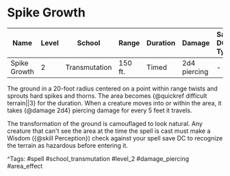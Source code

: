 # Spike Growth

| Name | Level | School | Range | Duration | Damage | Save DC & Type |
|------|-------|--------|-------|----------|--------|----------------|
| Spike Growth | 2 | Transmutation | 150 ft. | Timed | 2d4 piercing | - |

The ground in a 20-foot radius centered on a point within range twists and sprouts hard spikes and thorns. The area becomes {@quickref difficult terrain||3} for the duration. When a creature moves into or within the area, it takes {@damage 2d4} piercing damage for every 5 feet it travels.

The transformation of the ground is camouflaged to look natural. Any creature that can't see the area at the time the spell is cast must make a Wisdom ({@skill Perception}) check against your spell save DC to recognize the terrain as hazardous before entering it.

^Tags: #spell #school_transmutation #level_2 #damage_piercing #area_effect